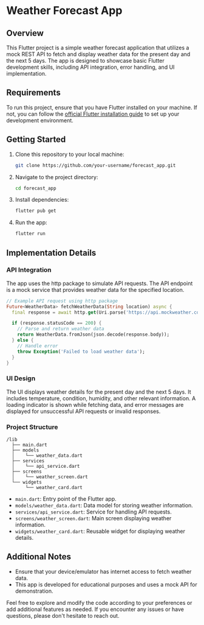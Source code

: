 # Weather Forecast App

## Overview

This Flutter project is a simple weather forecast application that utilizes a mock REST API to fetch and display weather data for the present day and the next 5 days. The app is designed to showcase basic Flutter development skills, including API integration, error handling, and UI implementation.

## Requirements

To run this project, ensure that you have Flutter installed on your machine. If not, you can follow the [official Flutter installation guide](https://flutter.dev/docs/get-started/install) to set up your development environment.

## Getting Started

1. Clone this repository to your local machine:

   ```bash
   git clone https://github.com/your-username/forecast_app.git
   ```

2. Navigate to the project directory:

   ```bash
   cd forecast_app
   ```

3. Install dependencies:

   ```bash
   flutter pub get
   ```

4. Run the app:

   ```bash
   flutter run
   ```

## Implementation Details

### API Integration

The app uses the http package to simulate API requests. The API endpoint is a mock service that provides weather data for the specified location.

```dart
// Example API request using http package
Future<WeatherData> fetchWeatherData(String location) async {
  final response = await http.get(Uri.parse('https://api.mockweather.com/$location'));

  if (response.statusCode == 200) {
    // Parse and return weather data
    return WeatherData.fromJson(json.decode(response.body));
  } else {
    // Handle error
    throw Exception('Failed to load weather data');
  }
}
```

### UI Design

The UI displays weather details for the present day and the next 5 days. It includes temperature, condition, humidity, and other relevant information. A loading indicator is shown while fetching data, and error messages are displayed for unsuccessful API requests or invalid responses.

### Project Structure

```
/lib
  ├── main.dart
  ├── models
  │    └── weather_data.dart
  ├── services
  │    └── api_service.dart
  ├── screens
  │    └── weather_screen.dart
  └── widgets
       └── weather_card.dart
```

- `main.dart`: Entry point of the Flutter app.
- `models/weather_data.dart`: Data model for storing weather information.
- `services/api_service.dart`: Service for handling API requests.
- `screens/weather_screen.dart`: Main screen displaying weather information.
- `widgets/weather_card.dart`: Reusable widget for displaying weather details.

## Additional Notes

- Ensure that your device/emulator has internet access to fetch weather data.
- This app is developed for educational purposes and uses a mock API for demonstration.

Feel free to explore and modify the code according to your preferences or add additional features as needed. If you encounter any issues or have questions, please don't hesitate to reach out.
